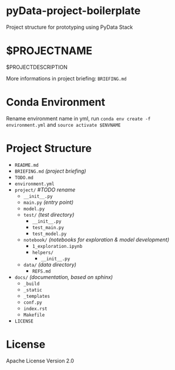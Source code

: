 # pyData-project-boilerplate
Project structure for prototyping using PyData Stack

# $PROJECTNAME
$PROJECTDESCRIPTION

More informations in project briefing: `BRIEFING.md`

# Conda Environment
Rename environment name in yml, run `conda env create -f environment.yml` and `source activate $ENVNAME`

# Project Structure
* `README.md`
* `BRIEFING.md` _(project briefing)_
* `TODO.md`
* `environment.yml`
* `project/` _#TODO rename_
    * `__init__.py`
    * `main.py` _(entry point)_ 
    * `model.py`
    * `test/` _(test directory)_
        * `__init__.py`
        * `test_main.py`
        * `test_model.py`
    * `notebook/` _(notebooks for exploration & model development)_
        * `1_exploration.ipynb`
        * `helpers/`
            * `__init__.py`
    * `data/` _(data directory)_
        * `REFS.md`
* `docs/` _(documentation, based on sphinx)_
    * `_build`
    * `_static`
    * `_templates`
    * `conf.py`
    * `index.rst`
    * `Makefile`
* `LICENSE`

# License
Apache License Version 2.0
